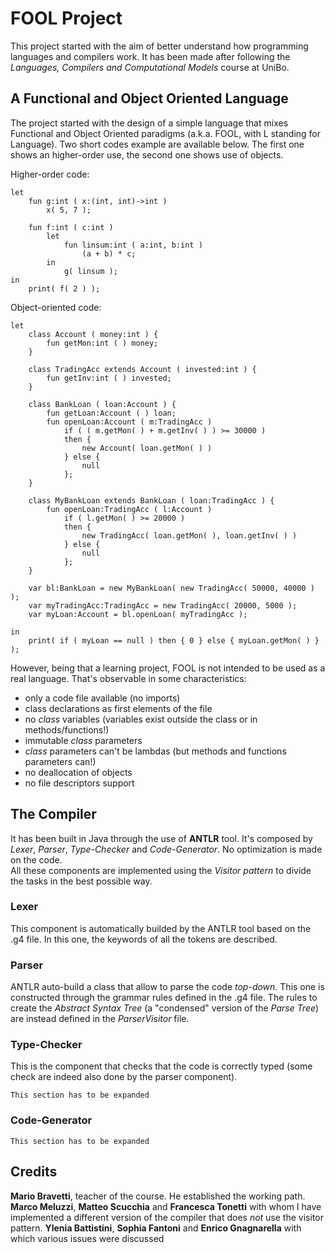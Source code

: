 # FOOL Project

This project started with the aim of better understand how programming languages and compilers work. It has been made after following the *Languages, Compilers and Computational Models* course at UniBo.

## A Functional and Object Oriented Language

The project started with the design of a simple language that mixes Functional and Object Oriented paradigms (a.k.a. FOOL, with L standing for Language). Two short codes example are available below. The first one shows an higher-order use, the second one shows use of objects.

Higher-order code:

    let
        fun g:int ( x:(int, int)->int )
            x( 5, 7 );

        fun f:int ( c:int )
            let
                fun linsum:int ( a:int, b:int )
                    (a + b) * c;
            in 
                g( linsum );   
    in
        print( f( 2 ) );

Object-oriented code:
    
    let
        class Account ( money:int ) {
            fun getMon:int ( ) money;
        }
  
        class TradingAcc extends Account ( invested:int ) {
            fun getInv:int ( ) invested;
        }

        class BankLoan ( loan:Account ) {
            fun getLoan:Account ( ) loan;
            fun openLoan:Account ( m:TradingAcc )
                if ( ( m.getMon( ) + m.getInv( ) ) >= 30000 ) 
                then {
                    new Account( loan.getMon( ) )
                } else {
                    null
                };
        } 

        class MyBankLoan extends BankLoan ( loan:TradingAcc ) {
            fun openLoan:TradingAcc ( l:Account )
                if ( l.getMon( ) >= 20000 ) 
                then {
                    new TradingAcc( loan.getMon( ), loan.getInv( ) )
                } else {
                    null
                };
        }

        var bl:BankLoan = new MyBankLoan( new TradingAcc( 50000, 40000 ) );
        var myTradingAcc:TradingAcc = new TradingAcc( 20000, 5000 );
        var myLoan:Account = bl.openLoan( myTradingAcc );

    in
        print( if ( myLoan == null ) then { 0 } else { myLoan.getMon( ) } );

However, being that a learning project, FOOL is not intended to be used as a real language. That's observable in some characteristics:

* only a code file available (no imports)
* class declarations as first elements of the file
* no *class* variables (variables exist outside the class or in methods/functions!)
* immutable *class* parameters
* *class* parameters can't be lambdas (but methods and functions parameters can!)
* no deallocation of objects
* no file descriptors support

## The Compiler

It has been built in Java through the use of **ANTLR** tool. It's composed by *Lexer*, *Parser*, *Type-Checker* and *Code-Generator*. No optimization is made on the code.</br>
All these components are implemented using the *Visitor pattern* to divide the tasks in the best possible way.

### Lexer
This component is automatically builded by the ANTLR tool based on the .g4 file. In this one, the keywords of all the tokens are described.

### Parser
ANTLR auto-build a class that allow to parse the code *top-down*. This one is constructed through the grammar rules defined in the .g4 file. The rules to create the *Abstract Syntax Tree* (a "condensed" version of the *Parse Tree*) are instead defined in the *ParserVisitor* file.

### Type-Checker
This is the component that checks that the code is correctly typed (some check are indeed also done by the parser component). 

    This section has to be expanded
    
### Code-Generator

    This section has to be expanded

## Credits
**Mario Bravetti**, teacher of the course. He established the working path.</br>
**Marco Meluzzi**, **Matteo Scucchia** and **Francesca Tonetti** with whom I have implemented a different version of the compiler that does *not* use the visitor pattern.
**Ylenia Battistini**, **Sophia Fantoni** and **Enrico Gnagnarella** with which various issues were discussed
